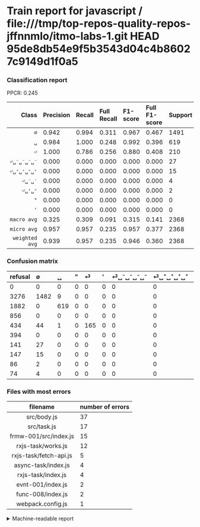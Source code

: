 # Train report for javascript / file:///tmp/top-repos-quality-repos-jffnnmlo/itmo-labs-1.git HEAD 95de8db54e9f5b3543d04c4b86027c9149d1f0a5

### Classification report

PPCR: 0.245

| Class | Precision | Recall | Full Recall | F1-score | Full F1-score | Support | Full Support | PPCR |
|------:|:----------|:-------|:------------|:---------|:---------|:--------|:-------------|:-----|
| `∅` | 0.942| 0.994| 0.311| 0.967| 0.467| 1491| 4767| 0.313 |
| `␣` | 0.984| 1.000| 0.248| 0.992| 0.396| 619| 2501| 0.248 |
| `⏎` | 1.000| 0.786| 0.256| 0.880| 0.408| 210| 644| 0.326 |
| `⏎␣⁻␣⁻␣⁻␣⁻` | 0.000| 0.000| 0.000| 0.000| 0.000| 27| 168| 0.161 |
| `⏎␣⁺␣⁺␣⁺␣⁺` | 0.000| 0.000| 0.000| 0.000| 0.000| 15| 162| 0.093 |
| `⏎␣⁻␣⁻` | 0.000| 0.000| 0.000| 0.000| 0.000| 4| 78| 0.051 |
| `⏎␣⁺␣⁺` | 0.000| 0.000| 0.000| 0.000| 0.000| 2| 88| 0.023 |
| `"` | 0.000| 0.000| 0.000| 0.000| 0.000| 0| 856| 0.000 |
| `'` | 0.000| 0.000| 0.000| 0.000| 0.000| 0| 394| 0.000 |
| `macro avg` | 0.325| 0.309| 0.091| 0.315| 0.141| 2368| 9658| 0.245 |
| `micro avg` | 0.957| 0.957| 0.235| 0.957| 0.377| 2368| 9658| 0.245 |
| `weighted avg` | 0.939| 0.957| 0.235| 0.946| 0.360| 2368| 9658| 0.245 |

### Confusion matrix

|refusal|  ∅| ␣| "| ⏎| '| ⏎␣⁻␣⁻␣⁻␣⁻| ⏎␣⁺␣⁺␣⁺␣⁺| ⏎␣⁺␣⁺| ⏎␣⁻␣⁻| 
|:---|:---|:---|:---|:---|:---|:---|:---|:---|:---|
|0 |0 |0 |0 |0 |0 |0 |0 |0 |0 |
|3276 |1482 |9 |0 |0 |0 |0 |0 |0 |0 |
|1882 |0 |619 |0 |0 |0 |0 |0 |0 |0 |
|856 |0 |0 |0 |0 |0 |0 |0 |0 |0 |
|434 |44 |1 |0 |165 |0 |0 |0 |0 |0 |
|394 |0 |0 |0 |0 |0 |0 |0 |0 |0 |
|141 |27 |0 |0 |0 |0 |0 |0 |0 |0 |
|147 |15 |0 |0 |0 |0 |0 |0 |0 |0 |
|86 |2 |0 |0 |0 |0 |0 |0 |0 |0 |
|74 |4 |0 |0 |0 |0 |0 |0 |0 |0 |

### Files with most errors

| filename | number of errors|
|:----:|:-----|
| src/body.js | 37 |
| src/task.js | 17 |
| frmw-001/src/index.js | 15 |
| rxjs-task/works.js | 12 |
| rxjs-task/fetch-api.js | 5 |
| async-task/index.js | 4 |
| rxjs-task/index.js | 4 |
| evnt-001/index.js | 2 |
| func-008/index.js | 2 |
| webpack.config.js | 1 |

<details>
    <summary>Machine-readable report</summary>
```json
{
  "cl_report": {"\"": {"f1-score": 0.0, "precision": 0.0, "recall": 0.0, "support": 0}, "\u0027": {"f1-score": 0.0, "precision": 0.0, "recall": 0.0, "support": 0}, "macro avg": {"f1-score": 0.3154482764229909, "precision": 0.32507243771164845, "recall": 0.3088531187122736, "support": 2368}, "micro avg": {"f1-score": 0.9569256756756757, "precision": 0.9569256756756757, "recall": 0.9569256756756757, "support": 2368}, "weighted avg": {"f1-score": 0.946244763854432, "precision": 0.9387712486031908, "recall": 0.9569256756756757, "support": 2368}, "\u2205": {"f1-score": 0.9670473083197388, "precision": 0.9415501905972046, "recall": 0.993963782696177, "support": 1491}, "\u23ce": {"f1-score": 0.88, "precision": 1.0, "recall": 0.7857142857142857, "support": 210}, "\u23ce\u2423\u207a\u2423\u207a": {"f1-score": 0.0, "precision": 0.0, "recall": 0.0, "support": 2}, "\u23ce\u2423\u207a\u2423\u207a\u2423\u207a\u2423\u207a": {"f1-score": 0.0, "precision": 0.0, "recall": 0.0, "support": 15}, "\u23ce\u2423\u207b\u2423\u207b": {"f1-score": 0.0, "precision": 0.0, "recall": 0.0, "support": 4}, "\u23ce\u2423\u207b\u2423\u207b\u2423\u207b\u2423\u207b": {"f1-score": 0.0, "precision": 0.0, "recall": 0.0, "support": 27}, "\u2423": {"f1-score": 0.9919871794871795, "precision": 0.9841017488076311, "recall": 1.0, "support": 619}},
  "cl_report_full": {"\"": {"f1-score": 0.0, "precision": 0.0, "recall": 0.0, "support": 856}, "\u0027": {"f1-score": 0.0, "precision": 0.0, "recall": 0.0, "support": 394}, "macro avg": {"f1-score": 0.14120803515951888, "precision": 0.32507243771164845, "recall": 0.09051105891770124, "support": 9658}, "micro avg": {"f1-score": 0.3768501579910194, "precision": 0.9569256756756757, "recall": 0.23462414578587698, "support": 9658}, "weighted avg": {"f1-score": 0.3603403124468014, "precision": 0.7862505935333153, "recall": 0.23462414578587698, "support": 9658}, "\u2205": {"f1-score": 0.4674341586500551, "precision": 0.9415501905972046, "recall": 0.3108873505349276, "support": 4767}, "\u23ce": {"f1-score": 0.407911001236094, "precision": 1.0, "recall": 0.2562111801242236, "support": 644}, "\u23ce\u2423\u207a\u2423\u207a": {"f1-score": 0.0, "precision": 0.0, "recall": 0.0, "support": 88}, "\u23ce\u2423\u207a\u2423\u207a\u2423\u207a\u2423\u207a": {"f1-score": 0.0, "precision": 0.0, "recall": 0.0, "support": 162}, "\u23ce\u2423\u207b\u2423\u207b": {"f1-score": 0.0, "precision": 0.0, "recall": 0.0, "support": 78}, "\u23ce\u2423\u207b\u2423\u207b\u2423\u207b\u2423\u207b": {"f1-score": 0.0, "precision": 0.0, "recall": 0.0, "support": 168}, "\u2423": {"f1-score": 0.39552715654952075, "precision": 0.9841017488076311, "recall": 0.24750099960015995, "support": 2501}},
  "ppcr": 0.24518533857941602
}
```
</details>
